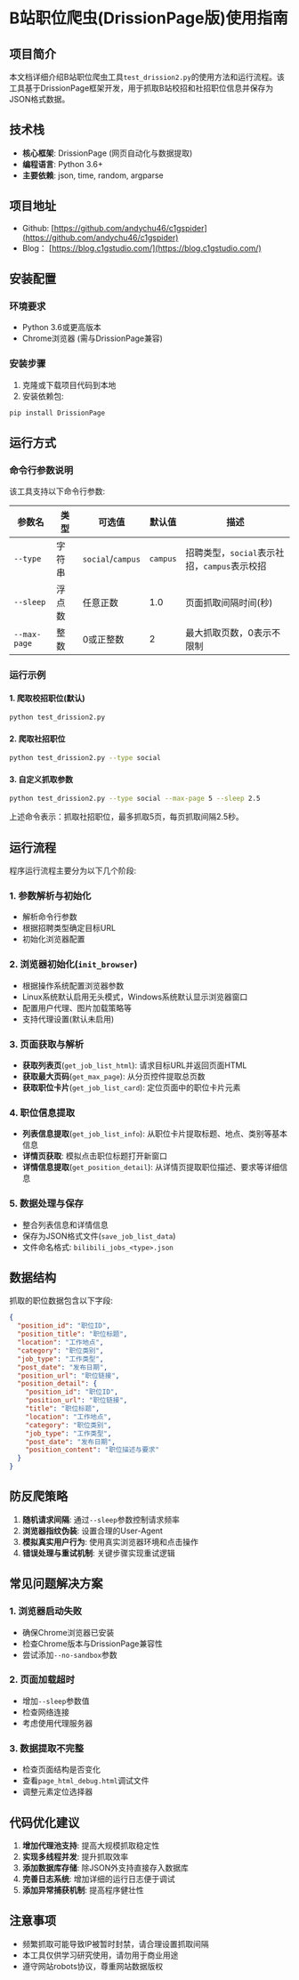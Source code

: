 # B站职位爬虫(DrissionPage版)使用指南

## 项目简介
本文档详细介绍B站职位爬虫工具`test_drission2.py`的使用方法和运行流程。该工具基于DrissionPage框架开发，用于抓取B站校招和社招职位信息并保存为JSON格式数据。

## 技术栈
- **核心框架**: DrissionPage (网页自动化与数据提取)
- **编程语言**: Python 3.6+
- **主要依赖**: json, time, random, argparse

## 项目地址

+ Github: [https://github.com/andychu46/c1gspider](https://github.com/andychu46/c1gspider)
+ Blog： [https://blog.c1gstudio.com/](https://blog.c1gstudio.com/)


## 安装配置
### 环境要求
- Python 3.6或更高版本
- Chrome浏览器 (需与DrissionPage兼容)

### 安装步骤
1. 克隆或下载项目代码到本地
2. 安装依赖包:
```bash
pip install DrissionPage
```

## 运行方式
### 命令行参数说明
该工具支持以下命令行参数:

| 参数名 | 类型 | 可选值 | 默认值 | 描述 |
|--------|------|--------|--------|------|
| `--type` | 字符串 | `social`/`campus` | `campus` | 招聘类型，`social`表示社招，`campus`表示校招 |
| `--sleep` | 浮点数 | 任意正数 | 1.0 | 页面抓取间隔时间(秒) |
| `--max-page` | 整数 | 0或正整数 | 2 | 最大抓取页数，0表示不限制 |

### 运行示例

#### 1. 爬取校招职位(默认)
```bash
python test_drission2.py
```

#### 2. 爬取社招职位
```bash
python test_drission2.py --type social
```

#### 3. 自定义抓取参数
```bash
python test_drission2.py --type social --max-page 5 --sleep 2.5
```
上述命令表示：抓取社招职位，最多抓取5页，每页抓取间隔2.5秒。

## 运行流程
程序运行流程主要分为以下几个阶段:

### 1. 参数解析与初始化
- 解析命令行参数
- 根据招聘类型确定目标URL
- 初始化浏览器配置

### 2. 浏览器初始化(`init_browser`)
- 根据操作系统配置浏览器参数
- Linux系统默认启用无头模式，Windows系统默认显示浏览器窗口
- 配置用户代理、图片加载策略等
- 支持代理设置(默认未启用)

### 3. 页面获取与解析
- **获取列表页**(`get_job_list_html`): 请求目标URL并返回页面HTML
- **获取最大页码**(`get_max_page`): 从分页控件提取总页数
- **获取职位卡片**(`get_job_list_card`): 定位页面中的职位卡片元素

### 4. 职位信息提取
- **列表信息提取**(`get_job_list_info`): 从职位卡片提取标题、地点、类别等基本信息
- **详情页获取**: 模拟点击职位标题打开新窗口
- **详情信息提取**(`get_position_detail`): 从详情页提取职位描述、要求等详细信息

### 5. 数据处理与保存
- 整合列表信息和详情信息
- 保存为JSON格式文件(`save_job_list_data`)
- 文件命名格式: `bilibili_jobs_<type>.json`

## 数据结构
抓取的职位数据包含以下字段:
```json
{
  "position_id": "职位ID",
  "position_title": "职位标题",
  "location": "工作地点",
  "category": "职位类别",
  "job_type": "工作类型",
  "post_date": "发布日期",
  "position_url": "职位链接",
  "position_detail": {
    "position_id": "职位ID",
    "position_url": "职位链接",
    "title": "职位标题",
    "location": "工作地点",
    "category": "职位类别",
    "job_type": "工作类型",
    "post_date": "发布日期",
    "position_content": "职位描述与要求"
  }
}
```

## 防反爬策略
1. **随机请求间隔**: 通过`--sleep`参数控制请求频率
2. **浏览器指纹伪装**: 设置合理的User-Agent
3. **模拟真实用户行为**: 使用真实浏览器环境和点击操作
4. **错误处理与重试机制**: 关键步骤实现重试逻辑

## 常见问题解决方案
### 1. 浏览器启动失败
- 确保Chrome浏览器已安装
- 检查Chrome版本与DrissionPage兼容性
- 尝试添加`--no-sandbox`参数

### 2. 页面加载超时
- 增加`--sleep`参数值
- 检查网络连接
- 考虑使用代理服务器

### 3. 数据提取不完整
- 检查页面结构是否变化
- 查看`page_html_debug.html`调试文件
- 调整元素定位选择器

## 代码优化建议
1. **增加代理池支持**: 提高大规模抓取稳定性
2. **实现多线程并发**: 提升抓取效率
3. **添加数据库存储**: 除JSON外支持直接存入数据库
4. **完善日志系统**: 增加详细的运行日志便于调试
5. **添加异常捕获机制**: 提高程序健壮性

## 注意事项
- 频繁抓取可能导致IP被暂时封禁，请合理设置抓取间隔
- 本工具仅供学习研究使用，请勿用于商业用途
- 遵守网站robots协议，尊重网站数据版权